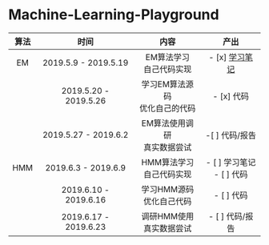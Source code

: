 # Machine-Learning-Playground

| 算法 |         时间          |               内容               |                             产出                             |
| :--: | :-------------------: | :------------------------------: | :----------------------------------------------------------: |
|  EM  | 2019.5.9 - 2019.5.19  |    EM算法学习<br>自己代码实现    | - [x] [学习笔记](https://mariozyn.github.io/2019/05/12/EM%E7%AE%97%E6%B3%95/#more](https://mariozyn.github.io/2019/05/12/EM算法/#more)) |
|      | 2019.5.20 - 2019.5.26 | 学习EM算法源码<br>优化自己的代码 |                          - [x] 代码                          |
|      | 2019.5.27 - 2019.6.2  |  EM算法使用调研<br>真实数据尝试  |                        -[ ] 代码/报告                        |
| HMM  |  2019.6.3 - 2019.6.9  |   HMM算法学习<br>自己代码实现    |                 - [ ] 学习笔记<br>- [ ] 代码                 |
|      | 2019.6.10 - 2019.6.16 |   学习HMM源码<br>优化自己代码    |                          - [ ] 代码                          |
|      | 2019.6.17 - 2019.6.23 |   调研HMM使用<br>真实数据尝试    |                       - [ ] 代码/报告                        |

